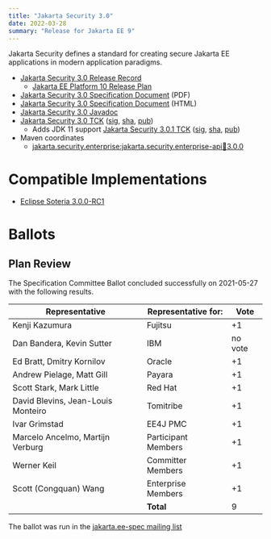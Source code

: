 ```yaml
---
title: "Jakarta Security 3.0"
date: 2022-03-28
summary: "Release for Jakarta EE 9"
---
```

Jakarta Security defines a standard for creating secure Jakarta EE applications in modern application paradigms.

* [Jakarta Security 3.0 Release Record](https://projects.eclipse.org/projects/ee4j.es/releases/3.0)
   * [Jakarta EE Platform 10 Release Plan](https://eclipse-ee4j.github.io/jakartaee-platform/jakartaee10/JakartaEE10ReleasePlan)
* [Jakarta Security 3.0 Specification Document](./jakarta-security-spec-3.0.pdf) (PDF)
* [Jakarta Security 3.0 Specification Document](./jakarta-security-spec-3.0.html) (HTML)
* [Jakarta Security 3.0 Javadoc](./apidocs)
* [Jakarta Security 3.0 TCK](https://download.eclipse.org/jakartaee/security/3.0/jakarta-security-tck-3.0.0.zip)  ([sig](https://download.eclipse.org/jakartaee/security/3.0/jakarta-security-tck-3.0.0.zip.sig),  [sha](https://download.eclipse.org/jakartaee/security/3.0/jakarta-security-tck-3.0.0.zip.sha256),  [pub](https://raw.githubusercontent.com/jakartaee/specification-committee/master/jakartaee-spec-committee.pub))
   * Adds JDK 11 support [Jakarta Security 3.0.1 TCK](https://download.eclipse.org/jakartaee/security/3.0/jakarta-security-tck-3.0.1.zip)  ([sig](https://download.eclipse.org/jakartaee/security/3.0/jakarta-security-tck-3.0.1.zip.sig),  [sha](https://download.eclipse.org/jakartaee/security/3.0/jakarta-security-tck-3.0.1.zip.sha256),  [pub](https://raw.githubusercontent.com/jakartaee/specification-committee/master/jakartaee-spec-committee.pub))
* Maven coordinates
  * [jakarta.security.enterprise:jakarta.security.enterprise-api:jar:3.0.0](https://search.maven.org/artifact/jakarta.security.enterprise/jakarta.security.enterprise-api/3.0.0/jar)

# Compatible Implementations

* [Eclipse Soteria 3.0.0-RC1](https://eclipse-ee4j.github.io/soteria)

# Ballots

## Plan Review

The Specification Committee Ballot concluded successfully on 2021-05-27 with the following results.

| Representative                                 | Representative for: | Vote |
|------------------------------------------------|---------------------|------|
| Kenji Kazumura                                 | Fujitsu             |  +1  |
| Dan Bandera, Kevin Sutter                      | IBM                 | no vote |
| Ed Bratt, Dmitry Kornilov                      | Oracle              |  +1  |
| Andrew Pielage, Matt Gill                      | Payara              |  +1  |
| Scott Stark, Mark Little                       | Red Hat             |  +1  |
| David Blevins, Jean-Louis Monteiro             | Tomitribe           |  +1  |
| Ivar Grimstad                                  | EE4J PMC            |  +1  |
| Marcelo Ancelmo, Martijn Verburg               | Participant Members |  +1  |
| Werner Keil                                    | Committer Members   |  +1  |
| Scott (Congquan) Wang                          | Enterprise Members  |  +1  |
|                                                | **Total**           |  9   |

The ballot was run in the [jakarta.ee-spec mailing list](https://www.eclipse.org/lists/jakarta.ee-spec/msg01743.html)
